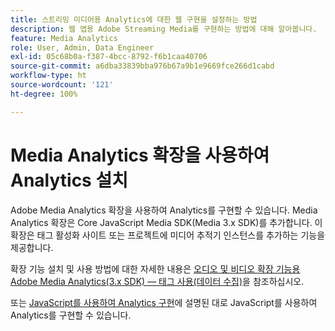 ```yaml
---
title: 스트리밍 미디어용 Analytics에 대한 웹 구현을 설정하는 방법
description: 웹 앱용 Adobe Streaming Media를 구현하는 방법에 대해 알아봅니다.
feature: Media Analytics
role: User, Admin, Data Engineer
exl-id: 05c68b0a-f387-4bcc-8792-f6b1caa40706
source-git-commit: a6dba33839bba976b67a9b1e9669fce266d1cabd
workflow-type: ht
source-wordcount: '121'
ht-degree: 100%

---
```


# Media Analytics 확장을 사용하여 Analytics 설치

Adobe Media Analytics 확장을 사용하여 Analytics를 구현할 수 있습니다. Media Analytics 확장은 Core JavaScript Media SDK(Media 3.x SDK)를 추가합니다. 이 확장은 태그 활성화 사이트 또는 프로젝트에 미디어 추적기 인스턴스를 추가하는 기능을 제공합니다.

확장 기능 설치 및 사용 방법에 대한 자세한 내용은 [오디오 및 비디오 확장 기능용 Adobe Media Analytics(3.x SDK) — 태그 사용(데이터 수집)](https://experienceleague.adobe.com/docs/experience-platform/tags/extensions/adobe/media-analytics-3x/overview.html?lang=ko)을 참조하십시오.

또는 [JavaScript를 사용하여 Analytics 구현](/help/implementation/media-sdk/setup/web-implementation.md)에 설명된 대로 JavaScript를 사용하여 Analytics를 구현할 수 있습니다.
